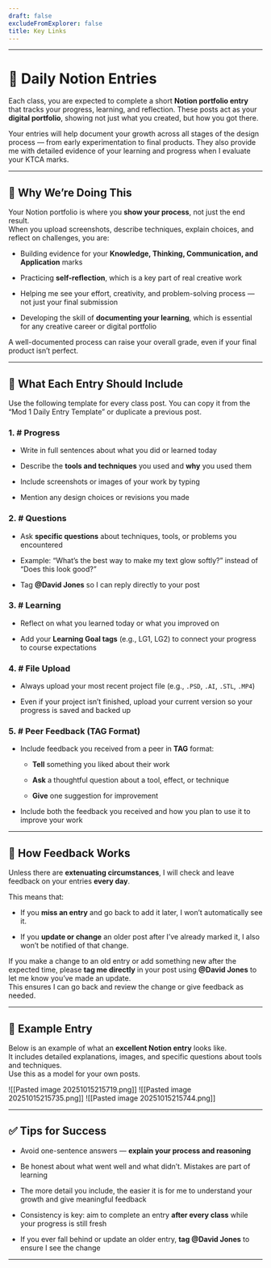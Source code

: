 ```yaml
---
draft: false
excludeFromExplorer: false
title: Key Links
---
```


---

# 🧠 Daily Notion Entries

Each class, you are expected to complete a short **Notion portfolio entry** that tracks your progress, learning, and reflection. These posts act as your **digital portfolio**, showing not just what you created, but how you got there.

Your entries will help document your growth across all stages of the design process — from early experimentation to final products. They also provide me with detailed evidence of your learning and progress when I evaluate your KTCA marks.

---

## 💬 Why We’re Doing This

Your Notion portfolio is where you **show your process**, not just the end result.  
When you upload screenshots, describe techniques, explain choices, and reflect on challenges, you are:

- Building evidence for your **Knowledge, Thinking, Communication, and Application** marks
    
- Practicing **self-reflection**, which is a key part of real creative work
    
- Helping me see your effort, creativity, and problem-solving process — not just your final submission
    
- Developing the skill of **documenting your learning**, which is essential for any creative career or digital portfolio
    

A well-documented process can raise your overall grade, even if your final product isn’t perfect.

---

## 📝 What Each Entry Should Include

Use the following template for every class post. You can copy it from the “Mod 1 Daily Entry Template” or duplicate a previous post.

### **1. # Progress**

- Write in full sentences about what you did or learned today
    
- Describe the **tools and techniques** you used and **why** you used them
    
- Include screenshots or images of your work by typing
    
- Mention any design choices or revisions you made
    

### **2. # Questions**

- Ask **specific questions** about techniques, tools, or problems you encountered
    
- Example: “What’s the best way to make my text glow softly?” instead of “Does this look good?”
    
- Tag **@David Jones** so I can reply directly to your post
    

### **3. # Learning**

- Reflect on what you learned today or what you improved on
    
- Add your **Learning Goal tags** (e.g., LG1, LG2) to connect your progress to course expectations
    

### **4. # File Upload**

- Always upload your most recent project file (e.g., `.PSD`, `.AI`, `.STL`, `.MP4`)
    
- Even if your project isn’t finished, upload your current version so your progress is saved and backed up
    

### **5. # Peer Feedback (TAG Format)**

- Include feedback you received from a peer in **TAG** format:
    
    - **Tell** something you liked about their work
        
    - **Ask** a thoughtful question about a tool, effect, or technique
        
    - **Give** one suggestion for improvement
        
- Include both the feedback you received and how you plan to use it to improve your work
    

---

## 📅 How Feedback Works

Unless there are **extenuating circumstances**, I will check and leave feedback on your entries **every day**.

This means that:

- If you **miss an entry** and go back to add it later, I won’t automatically see it.
    
- If you **update or change** an older post after I’ve already marked it, I also won’t be notified of that change.
    

If you make a change to an old entry or add something new after the expected time, please **tag me directly** in your post using **@David Jones** to let me know you’ve made an update.  
This ensures I can go back and review the change or give feedback as needed.

---

## 🌟 Example Entry

Below is an example of what an **excellent Notion entry** looks like.  
It includes detailed explanations, images, and specific questions about tools and techniques.  
Use this as a model for your own posts.

![[Pasted image 20251015215719.png]]
![[Pasted image 20251015215735.png]]
![[Pasted image 20251015215744.png]]

---

## ✅ Tips for Success

- Avoid one-sentence answers — **explain your process and reasoning**
    
- Be honest about what went well and what didn’t. Mistakes are part of learning
    
- The more detail you include, the easier it is for me to understand your growth and give meaningful feedback
    
- Consistency is key: aim to complete an entry **after every class** while your progress is still fresh
    
- If you ever fall behind or update an older entry, **tag @David Jones** to ensure I see the change
    

---